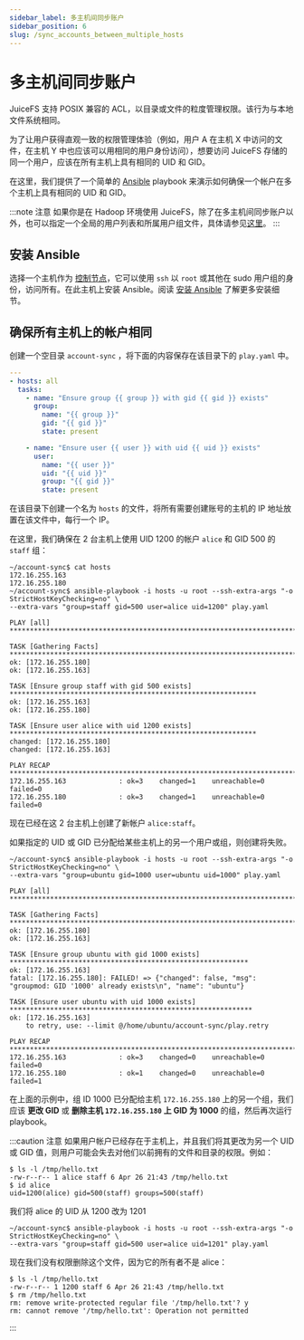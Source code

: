 ```yaml
---
sidebar_label: 多主机间同步账户
sidebar_position: 6
slug: /sync_accounts_between_multiple_hosts
---
```


# 多主机间同步账户

JuiceFS 支持 POSIX 兼容的 ACL，以目录或文件的粒度管理权限。该行为与本地文件系统相同。

为了让用户获得直观一致的权限管理体验（例如，用户 A 在主机 X 中访问的文件，在主机 Y 中也应该可以用相同的用户身份访问），想要访问 JuiceFS 存储的同一个用户，应该在所有主机上具有相同的 UID 和 GID。

在这里，我们提供了一个简单的 [Ansible](https://www.ansible.com/community) playbook 来演示如何确保一个帐户在多个主机上具有相同的 UID 和 GID。

:::note 注意
如果你是在 Hadoop 环境使用 JuiceFS，除了在多主机间同步账户以外，也可以指定一个全局的用户列表和所属用户组文件，具体请参见[这里](../deployment/hadoop_java_sdk.md#其它配置)。
:::

## 安装 Ansible

选择一个主机作为 [控制节点](https://docs.ansible.com/ansible/latest/installation_guide/intro_installation.html#managed-node-requirements)，它可以使用 `ssh` 以 `root` 或其他在 sudo 用户组的身份，访问所有。在此主机上安装 Ansible。阅读 [安装 Ansible](https://docs.ansible.com/ansible/latest/installation_guide/intro_installation.html#installing-ansible) 了解更多安装细节。

## 确保所有主机上的帐户相同

创建一个空目录 `account-sync` ，将下面的内容保存在该目录下的 `play.yaml` 中。

```yaml
---
- hosts: all
  tasks:
    - name: "Ensure group {{ group }} with gid {{ gid }} exists"
      group:
        name: "{{ group }}"
        gid: "{{ gid }}"
        state: present

    - name: "Ensure user {{ user }} with uid {{ uid }} exists"
      user:
        name: "{{ user }}"
        uid: "{{ uid }}"
        group: "{{ gid }}"
        state: present
```

在该目录下创建一个名为 `hosts` 的文件，将所有需要创建账号的主机的 IP 地址放置在该文件中，每行一个 IP。

在这里，我们确保在 2 台主机上使用 UID 1200 的帐户 `alice` 和 GID 500 的 `staff` 组：

```shell
~/account-sync$ cat hosts
172.16.255.163
172.16.255.180
~/account-sync$ ansible-playbook -i hosts -u root --ssh-extra-args "-o StrictHostKeyChecking=no" \
--extra-vars "group=staff gid=500 user=alice uid=1200" play.yaml

PLAY [all] ************************************************************************************************

TASK [Gathering Facts] ************************************************************************************
ok: [172.16.255.180]
ok: [172.16.255.163]

TASK [Ensure group staff with gid 500 exists] *************************************************************
ok: [172.16.255.163]
ok: [172.16.255.180]

TASK [Ensure user alice with uid 1200 exists] *************************************************************
changed: [172.16.255.180]
changed: [172.16.255.163]

PLAY RECAP ************************************************************************************************
172.16.255.163             : ok=3    changed=1    unreachable=0    failed=0
172.16.255.180             : ok=3    changed=1    unreachable=0    failed=0
```

现在已经在这 2 台主机上创建了新帐户 `alice:staff`。

如果指定的 UID 或 GID 已分配给某些主机上的另一个用户或组，则创建将失败。

```shell
~/account-sync$ ansible-playbook -i hosts -u root --ssh-extra-args "-o StrictHostKeyChecking=no" \
--extra-vars "group=ubuntu gid=1000 user=ubuntu uid=1000" play.yaml

PLAY [all] ************************************************************************************************

TASK [Gathering Facts] ************************************************************************************
ok: [172.16.255.180]
ok: [172.16.255.163]

TASK [Ensure group ubuntu with gid 1000 exists] ***********************************************************
ok: [172.16.255.163]
fatal: [172.16.255.180]: FAILED! => {"changed": false, "msg": "groupmod: GID '1000' already exists\n", "name": "ubuntu"}

TASK [Ensure user ubuntu with uid 1000 exists] ************************************************************
ok: [172.16.255.163]
	to retry, use: --limit @/home/ubuntu/account-sync/play.retry

PLAY RECAP ************************************************************************************************
172.16.255.163             : ok=3    changed=0    unreachable=0    failed=0
172.16.255.180             : ok=1    changed=0    unreachable=0    failed=1
```

在上面的示例中，组 ID 1000 已分配给主机 `172.16.255.180` 上的另一个组，我们应该 **更改 GID** 或 **删除主机 `172.16.255.180` 上 GID 为 1000** 的组，然后再次运行 playbook。

:::caution 注意
如果用户帐户已经存在于主机上，并且我们将其更改为另一个 UID 或 GID 值，则用户可能会失去对他们以前拥有的文件和目录的权限。例如：

```shell
$ ls -l /tmp/hello.txt
-rw-r--r-- 1 alice staff 6 Apr 26 21:43 /tmp/hello.txt
$ id alice
uid=1200(alice) gid=500(staff) groups=500(staff)
```

我们将 alice 的 UID 从 1200 改为 1201

```shell
~/account-sync$ ansible-playbook -i hosts -u root --ssh-extra-args "-o StrictHostKeyChecking=no" \
--extra-vars "group=staff gid=500 user=alice uid=1201" play.yaml
```

现在我们没有权限删除这个文件，因为它的所有者不是 alice：

```shell
$ ls -l /tmp/hello.txt
-rw-r--r-- 1 1200 staff 6 Apr 26 21:43 /tmp/hello.txt
$ rm /tmp/hello.txt
rm: remove write-protected regular file '/tmp/hello.txt'? y
rm: cannot remove '/tmp/hello.txt': Operation not permitted
```
:::
